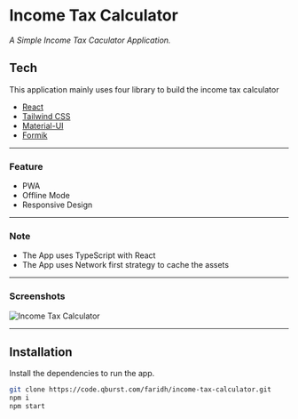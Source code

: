 # Income Tax Calculator
_A Simple Income Tax Caculator Application._

## Tech
This application mainly uses four library to build the income tax calculator
- [React]
- [Tailwind CSS]
- [Material-UI]
- [Formik]
***
### Feature
- PWA
- Offline Mode
- Responsive Design
***

### Note
- The App uses TypeScript with React
- The App uses Network first strategy to cache the assets
***

### Screenshots
![Income Tax Calculator](https://i.ibb.co/QrMNP2P/Tax-Calculator-Screen3.jpg)
***

## Installation

Install the dependencies to run the app.

```sh
git clone https://code.qburst.com/faridh/income-tax-calculator.git
npm i
npm start
```

[React]: <https://reactjs.org/docs/getting-started.html>
[Tailwind CSS]: <https://tailwindcss.com>
[Material-UI]: <https://material-ui.com>
[formik]:<https://formik.org/>
